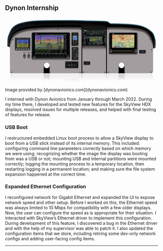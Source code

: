 ## Dynon Internship
<img src = "images/dynon_panel.jpg" style="width=80%">  
Image provided by [dynonavionics.com](dynonavionics.com)  

I interned with Dynon Avionics from January through March 2022. During my time there, I developed and tested new features for the SkyView HDX displays, resolved issues for multiple releases, and helped with final testing of features for release.

### USB Boot
I restructured embedded Linux boot process to allow a SkyView display to boot from a USB stick instead of its internal memory. This included: configuring command line parameters correctly based on which memory we were using; recognizing whether the image the display was booting from was a USB or not; mounting USB and internal partitions were mounted correctly; logging the mounting process to a temporary location, then restarting logging in a permanent location; and making sure the file system expansion happened at the correct time.  

### Expanded Ethernet Configuration
I reconfigured network for Gigabit Ethernet and expanded the UI to expose network speed and other setup. Before I worked on this, the Ethernet speed was always limited to 10 Mbps for compatibility with a few older displays. Now, the user can configure the speed as is appropriate for their situation. I interacted with SkyView’s Ethernet driver to implement this configuration. During development of this feature, I discovered a bug in the Ethernet driver and with the help of my supervisor was able to patch it. I also updated the configuration items that we store, including retiring some dev-only network configs and adding user-facing config items.

---
